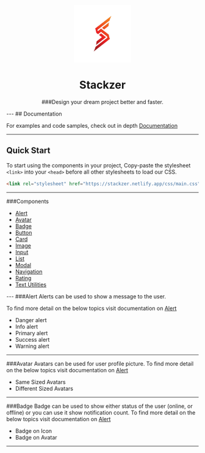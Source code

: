 <div align="center">
<img src="assets/brand-logos/brand-logo.jpg" alt="stackzer-logo" width="150px" height="150px" />
  

# Stackzer
  
###Design your dream project better and faster.
  </div>
  ---
  ## Documentation

For examples and code samples, check out in depth [Documentation](https://stackzer.netlify.app/)

---

## Quick Start

To start using the components in your project, Copy-paste the stylesheet `<link>` into your `<head>` before all other stylesheets to load our CSS.

```html
<link rel="stylesheet" href="https://stackzer.netlify.app/css/main.css" />
```
  ---
###Components
  <ul>
 <li >
   <a  href="../components/alert.html">Alert</a>
 </li>
 <li >
   <a  href="../components/avatar.html">Avatar</a>
 </li>
 <li >
   <a  href="../components/badge.html">Badge</a>
 </li>
 <li >
   <a  href="../components/button.html">Button</a>
 </li>
 <li >
   <a  href="../components/card.html">Card</a>
 </li>
 <li >
   <a  href="../components/image.html">Image</a>
 </li>
 <li >
   <a  href="../components/input.html">Input</a>
 </li>
 <li >
   <a  href="../components/list.html">List</a>
 </li>
 <li >
   <a  href="../components/modal.html">Modal</a>
 </li>
 <li >
   <a  href="../components/navigation.html">Navigation</a>
 </li>
 <li >
   <a  href="../components/rating.html">Rating</a>
 </li>
 <li >
   <a  href="../components/textutilities.html">Text Utilities</a>
 </li>
  </ul>
  ---
  ###Alert
  Alerts can be used to show a message to the user.
  
  To find more detail on the below topics visit documentation on [Alert](https://stackzer.netlify.app/pages/components/alert.html)

-   Danger alert
-   Info alert
-   Primary alert
-   Success alert
-   Warning alert
---  
###Avatar
  Avatars can be used for user profile picture.
  To find more detail on the below topics visit documentation on [Alert](https://stackzer.netlify.app/pages/components/avatar.html)
  - Same Sized Avatars
  - Different Sized Avatars
  ---
  ###Badge
  Badge can be used to show either status of the user (online, or offline) or you can use it show notification count.
  To find more detail on the below topics visit documentation on [Alert](https://stackzer.netlify.app/pages/components/badge.html)
- Badge on Icon
- Badge on Avatar
---

